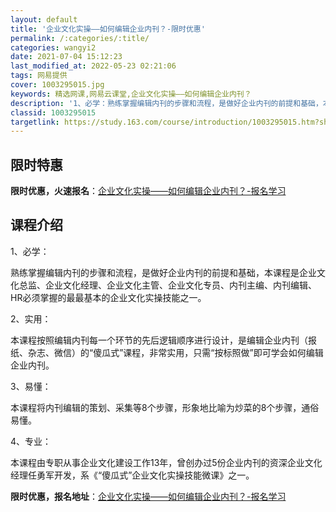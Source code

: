 ```yaml
---
layout: default
title: '企业文化实操——如何编辑企业内刊？-限时优惠'
permalink: /:categories/:title/
categories: wangyi2
date: 2021-07-04 15:12:23
last_modified_at: 2022-05-23 02:21:06
tags: 网易提供
cover: 1003295015.jpg
keywords: 精选网课,网易云课堂,企业文化实操——如何编辑企业内刊？
description: '1、必学：熟练掌握编辑内刊的步骤和流程，是做好企业内刊的前提和基础，本课程是企业文化总监、企业文化经理、企业文化主管、企'
classid: 1003295015
targetlink: https://study.163.com/course/introduction/1003295015.htm?share=1&shareId=1025206652&utm_campaign=share&utm_medium=iphoneShare&utm_source=&utm_u=1025206652
---
```


## 限时特惠

**限时优惠，火速报名**：[企业文化实操——如何编辑企业内刊？-报名学习](https://study.163.com/course/introduction/1003295015.htm?share=1&shareId=1025206652&utm_campaign=share&utm_medium=iphoneShare&utm_source=&utm_u=1025206652)

## 课程介绍

1、必学：

熟练掌握编辑内刊的步骤和流程，是做好企业内刊的前提和基础，本课程是企业文化总监、企业文化经理、企业文化主管、企业文化专员、内刊主编、内刊编辑、HR必须掌握的最最基本的企业文化实操技能之一。



2、实用：

本课程按照编辑内刊每一个环节的先后逻辑顺序进行设计，是编辑企业内刊（报纸、杂志、微信）的“傻瓜式”课程，非常实用，只需“按标照做”即可学会如何编辑企业内刊。



3、易懂：

本课程将内刊编辑的策划、采集等8个步骤，形象地比喻为炒菜的8个步骤，通俗易懂。



4、专业：

本课程由专职从事企业文化建设工作13年，曾创办过5份企业内刊的资深企业文化经理任勇军开发，系《“傻瓜式”企业文化实操技能微课》之一。

**限时优惠，报名地址**：[企业文化实操——如何编辑企业内刊？-报名学习](https://study.163.com/course/introduction/1003295015.htm?share=1&shareId=1025206652&utm_campaign=share&utm_medium=iphoneShare&utm_source=&utm_u=1025206652)

